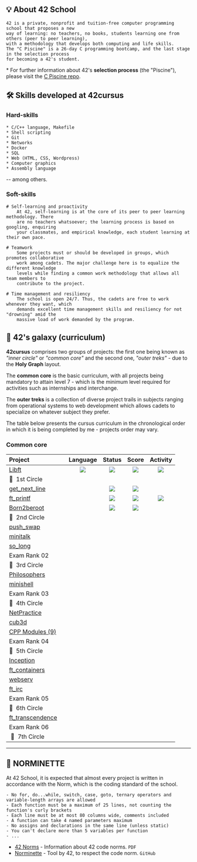  
## 💡 About 42 School

	42 is a private, nonprofit and tuition-free computer programming school that proposes a new
	way of learning: no teachers, no books, students learning one from others (peer to peer learning),
	with a methodology that develops both computing and life skills.
	The "C Piscine" is a 26-day C programming bootcamp, and the last stage in the selection process
	for becoming a 42's student.

\* For further information about 42's **selection process** (the "Piscine"), please visit the [C Piscine repo](https://github.com/Drkpulse/Piscine-42Porto).

## 🛠️ Skills developed at 42cursus

### Hard-skills

	* C/C++ language, Makefile
	* Shell scripting
	* Git
	* Networks
	* Docker
	* SQL
	* Web (HTML, CSS, Wordpress)
	* Computer graphics
	* Assembly language

-- among others.

### Soft-skills

	# Self-learning and proactivity
		At 42, self-learning is at the core of its peer to peer learning methodology. There
		are no teachers whatsoever; the learning process is based on googling, enquiring
		your classmates, and empirical knowledge, each student learning at their own pace.

	# Teamwork
		Some projects must or should be developed in groups, which promotes collaborative
		work among cadets. The major challenge here is to equalize the different knowledge
		levels while finding a common work methodology that allows all team members to
		contribute to the project.

	# Time management and resiliency
		The school is open 24/7. Thus, the cadets are free to work whenever they want, which
		demands excellent time management skills and resiliency for not "drowning" amid the
		massive load of work demanded by the program.

## 🌌 42's galaxy (curriculum)

**42cursus** comprises two groups of projects: the first one being known as _"inner circle"_ or _"common core"_ and the second one, _"outer treks"_ - due to the **Holy Graph** layout.

The **common core** is the basic curriculum, with all projects being mandatory to attain level 7 - which is the minimum level required for activities such as internships and interchange.

The **outer treks** is a collection of diverse project trails in subjects ranging from operational systems to web development which allows cadets to specialize on whatever subject they prefer.

The table below presents the cursus curriculum in the chronological order in which it is being completed by me - projects order may vary.
 
 ### Common core
 <div align="center">
 
 | Project                                                      |  Language  |      Status       | Score | Activity |
 | :----------------------------------------------------------- | :--------: | :----------: | :------------: | :------------: |
 |[Libft](https://github.com/Drkpulse/libft)                |  <img src="https://img.shields.io/github/languages/top/drkpulse/libft" /> | <img src="https://img.shields.io/badge/done-sucess" /> | <img src="https://img.shields.io/badge/125%20%2F%20100%20%E2%98%85-success" />  |<img src="https://img.shields.io/github/last-commit/drkpulse/libft"/>|
 | :dizzy:  1st Circle |
 |[get_next_line]()    |  | <img src="https://img.shields.io/badge/Registed-yellow" /> | <img src="https://img.shields.io/badge/0%20%2F%20100-gray" /> | |
 |[ft_printf]()        |  | <img src="https://img.shields.io/badge/Registed-yellow" /> | <img src="https://img.shields.io/badge/0%20%2F%20100-gray" /> | <img src="https://img.shields.io/github/last-commit/drkpulse/ft_printf"/>|
 |[Born2beroot]()      |  | <img src="https://img.shields.io/badge/Registed-yellow" /> | <img src="https://img.shields.io/badge/0%20%2F%20100-gray" /> | |
 | :dizzy:  2nd Circle |
 |[push_swap]()        ||
 |[minitalk]()         ||
 |[so_long]()          ||
 |Exam Rank 02         ||
 | :dizzy:  3rd Circle |
 |[Philosophers]()     ||
 |[minishell]()        ||
 |Exam Rank 03         ||
 | :dizzy:  4th Circle |
 |[NetPractice]()      ||    
 |[cub3d]()            ||
 |[CPP Modules (9)]()  ||
 |Exam Rank 04         ||
 | :dizzy:  5th Circle |
 |[Inception]()        ||
 |[ft_containers]()    ||
 |[webserv]()          ||
 |[ft_irc]()           ||
 |Exam Rank 05         ||
 | :dizzy:  6th Circle |
 |[ft_transcendence]() ||
 |Exam Rank 06         ||
 | :dizzy:  7th Circle |
 
 ------
 </div>
 
 ## :cop: NORMINETTE
 At 42 School, it is expected that almost every project is written in accordance with the Norm, which is the coding standard of the school.
 
 ```
 - No for, do...while, switch, case, goto, ternary operators and variable-length arrays are allowed
 - Each function must be a maximum of 25 lines, not counting the function's curly brackets
 - Each line must be at most 80 columns wide, comments included
 - A function can take 4 named parameters maximum
 - No assigns and declarations in the same line (unless static)
 - You can't declare more than 5 variables per function
 - ...
 ```
 
 * [42 Norms](https://github.com/Drkpulse/42_Common-Core/blob/main/en.norm.pdf) - Information about 42 code norms. `PDF`
 * [Norminette](https://github.com/42School/norminette) - Tool by 42, to respect the code norm. `GitHub`
